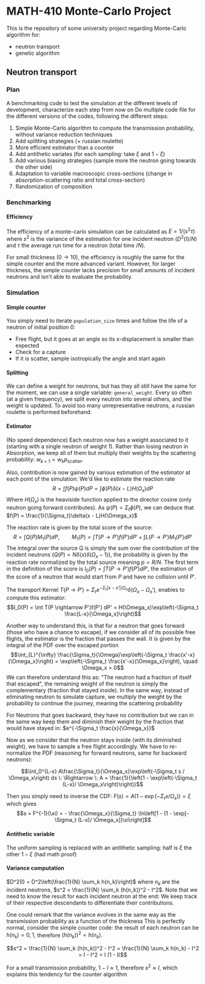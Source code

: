 # MATH-410 Monte-Carlo Project
This is the repository of some university project regarding Monte-Carlo algorithm for:
- neutron transport
- genetic algorithm

## Neutron transport

### Plan

A benchmarking code to test the simulation at the different levels of development, characterize each step from now on
Do multiple code file for the different versions of the codes, following the different steps:
1. Simple Monte-Carlo algorithm to compute the transmission probability, without variance reduction techniques
2. Add splitting strategies (+ russian roulette)
3. More efficient estimator than a counter
4. Add antithetic variates (for each sampling: take $\xi$ and $1 -  \xi$)
5. Add various biasing strategies (sample more the neutron going towards the other side)
6. Adaptation to variable macroscopic cross-sections (change in absorption-scattering ratio and total cross-section)
7. Randomization of composition

### Benchmarking

#### Efficiency
The efficiency of a monte-carlo simulation can be calculated as $E  = 1 / (s^2 \tau)$ where $s^2$ is the variance of the
estimation for one incident neutron ($D^2(I)/N$) and $\tau$ the average run time for a neutron (total time $/N$).

For small thickness ($0 \rightarrow 10$), the efficiency is roughly the same for the simple counter and the more
advanced variant. However, for larger thickness, the simple counter lacks precision for small amounts of incident neutrons
and isn't able to evaluate the probability.

### Simulation

#### Simple counter
You simply need to iterate `population_size` times and follow the life of a neutron of initial position 0:
- Free flight, but it goes at an angle so its x-displacement is smaller than expected
- Check for a capture
- If it is scatter, sample isotropically the angle and start again

#### Splitting
We can define a weight for neutrons, but has they all still have the same for the moment, we can use a single variable:
`general_weight`. Every so often (at a given frequency), we split every neutron into several others, and the weight is
updated. To avoid too many unrepresentative neutrons, a russian roulette is performed beforehand.

#### Estimator
(No speed dependence)
Each neutron now has a weight associated to it (starting with a single neutron of weight 1).
Rather than losing neutron in Absorption, we keep all of them but multiply their weights by the scattering probability:
$w_{k+1} = w_k p_{\text{scatter}}$.

Also, contribution is now gained by various estimation of the estimator at each point of the simulation:
We'd like to estimate the reaction rate
$$R = \int f(P)\psi(P) dP = \int \phi(P) \delta(x - L)H(\Omega_x) dP$$
Where $H(\Omega_x)$ is the heaviside function applied to the director cosine (only neutron going forward contributes).
As $\psi(P) = \Sigma_t \phi(P)$, we can deduce that $f(P) = \frac{1}{\Sigma_t}\delta(x - L)H(\Omega_x)$

The reaction rate is given by the total score of the source:
$$R = \int Q(P) M_1(P) dP, \qquad M_1(P) = \int T(P \rightarrow P')f(P') dP' + \int L(P \rightarrow P') M_1(P') dP'$$
The integral over the source Q is simply the sum over the contribution of the incident neutrons 
($Q(P) = N\delta(x)\delta(\Omega_x - 1)$), the probability is given by the reaction rate normalized by the total source
meaning $p = R/N$. The first term in the definition of the score is $I_0(P) = \int T(P \rightarrow P')f(P') dP'$, the
estimation of the score of a neutron that would start from $P$ and have no collision until $P'$.

The transport Kernel $T(P \rightarrow P') = \Sigma_t e^{-\Sigma_t |x-x'|/\Omega_x}\delta(\Omega_x - \Omega_x')$, enables to
compute this estimator:
$$I_0(P) = \int T(P \rightarrow P')f(P') dP' = H(\Omega_x)\exp\left(-\Sigma_t \frac{L-x}{\Omega_x}\right)$$

Another way to understand this, is that for a neutron that goes forward (those who have a chance to escape), 
if we consider all of its possible free flights, the estimator is the fraction that passes the wall. It is given by the 
integral of the PDF over the escaped portion 
$$\int_{L}^{\infty} \frac{\Sigma_t}{\Omega}\exp\left(-\Sigma_t \frac{x'-x}{\Omega_x}\right) = 
\exp\left(-\Sigma_t \frac{x'-x}{\Omega_x}\right), \quad \Omega_x > 0$$
We can therefore understand this as: "The neutron had a fraction of itself that escaped", the remaining weight of the
neutron is simply the complementary (fraction that stayed inside). In the same way, instead of eliminating neutron
to simulate capture, we multiply the weight by the probability to continue the journey, meaning the scattering probability

For Neutrons that goes backward, they have no contribution but we can in the same way keep them and diminish their weight
by the fraction that would have stayed in: $e^{-\Sigma_t \frac{x}{\Omega_x}}$

Now as we consider that the neutron stays inside (with its diminished weight), we have to sample a free flight accordingly.
We have to re-normalize the PDF (reasoning for forward neutrons, same for backward neutrons):

$$\int_0^{L-x} A\frac{\Sigma_t}{\Omega_x}\exp\left(-\Sigma_t s / \Omega_x\right) ds \: \Rightarrow \: A =
\frac{1}{\left(1 - \exp\left(-\Sigma_t (L-x)/ \Omega_x\right)\right)}$$

Then you simply need to inverse the CDF: $F(s) = A(1 - \exp\left(-\Sigma_t s / \Omega_x\right)) = \xi$ which gives
$$s = F^{-1}(\xi) = - \frac{\Omega_x}{\Sigma_t} \ln\left[1 -
(1 - \exp[-\Sigma_t (L-x)/ \Omega_x])\xi\right]$$


#### Antithetic variable
The uniform sampling is replaced with an antithetic sampling: half is $\xi$ the other $1 - \xi$ (had math proof)

#### Variance computation
$D^2(I) = D^2\left(\frac{1}{N} \sum_k h(n_k)\right)$ where $n_k$ are the incident neutrons,
$s^2 = \frac{1}{N} \sum_k (h(n_k))^2 - I^2$. Note that we need to know the result for each incident neutron at the end:
We keep track of their respective descendants to differentiate their contributions.

One could remark that the variance evolves in the same way as the transmission probability as a function of the thickness
This is perfectly normal, consider the simple counter code: the result of each neutron can be $h(n_k) = 0, 1$, therefore
$(h(n_k))^2 = h(n_k)$.

$$s^2 = \frac{1}{N} \sum_k (h(n_k))^2 - I^2 = \frac{1}{N} \sum_k h(n_k) - I^2 = I - I^2 = I (1 - I)$$

For a small transmission probability, $1 - I \approx 1$, therefore $s^2 \approx I$, which explains this tendency for
the counter algorithm
